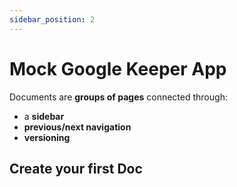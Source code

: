 ```yaml
---
sidebar_position: 2
---
```


# Mock Google Keeper App

Documents are **groups of pages** connected through:

- a **sidebar**
- **previous/next navigation**
- **versioning**

## Create your first Doc
